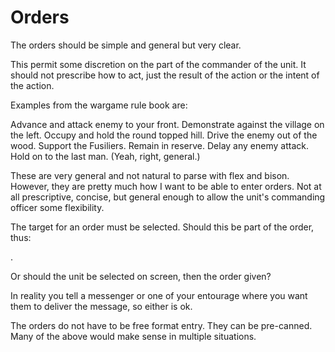 Orders
======

The orders should be simple and general but very clear.

This permit some discretion on the part of the commander
of the unit. It should not prescribe how to act, just the
result of the action or the intent of the action.

Examples from the wargame rule book are:

Advance and attack enemy to your front.
Demonstrate against the village on the left.
Occupy and hold the round topped hill.
Drive the enemy out of the wood.
Support the Fusiliers.
Remain in reserve.
Delay any enemy attack.
Hold on to the last man. (Yeah, right, general.)

These are very general and not natural to parse with flex and
bison. However, they are pretty much how I want to be able
to enter orders. Not at all prescriptive, concise, but general 
enough to allow the unit's commanding officer some flexibility.

The target for an order must be selected. Should this be part
of the order, thus:

<unit> <order>.

Or should the unit be selected on screen, then the order given?

In reality you tell a messenger or one of your entourage where
you want them to deliver the message, so either is ok.

The orders do not have to be free format entry. They can be 
pre-canned. Many of the above would make sense in multiple
situations. 
